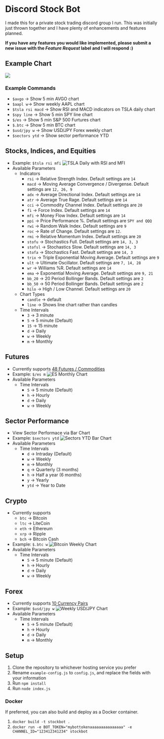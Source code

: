 # Discord Stock Bot

I made this for a private stock trading discord group I run. This was initially just thrown together and I have plenty of enhancements and features planned.

**If you have any features you would like implemented, please submit a new issue with the _Feature Request_ label and I will respond :\)**

## Example Chart

![](https://cdn.discordapp.com/attachments/563555590086066188/587663025054547971/chart.ashxttmotyctast_csch_200psma_50sma_200sma_20rsi_b_14macd_b_12_26_9pdslrev1560172643487.png)

### Example Commands

-   `$avgo` -> Show 5 min AVGO chart
-   `$aapl w`-> Show weekly AAPL chart
-   `$tsla rsi macd` -> Show RSI and MACD indicators on TSLA daily chart
-   `$spy line` -> Show 5 min SPY line chart
-   `$/es` -> Show 5 min S&P 500 Furtures chart
-   `$.btc` -> Show 5 min BTC chart
-   `$usd/jpy w` -> Show USD/JPY Forex weekly chart
-   `$sectors ytd` -> Show sector performance YTD

## Stocks, Indices, and Equities

-   Example:
    `$tsla rsi mfi`
    ![TSLA Daily with RSI and MFI](https://cdn.discordapp.com/attachments/563558685608116254/589570549412397083/chart.ashxttslatyctast_csch_200psma_50sma_200sma_20mfi_b_14rsi_b_14pdslrev1560172643487.png)
-   Available Parameters
    -   Indicators
        -   `rsi` -> Relative Strength Index. Default settings are `14`
        -   `macd` -> Moving Average Convergence / Divergense. Default settings are `12, 26, 9`
        -   `adx` -> Average Directional Index. Default settings are `14`
        -   `atr` -> Average True Rage. Default settings are `14`
        -   `cci` -> Commodity Channel Index. Default settings are `20`
        -   `fi` -> Force Index. Default settings are `14`
        -   `mfi` -> Money Flow Index. Default settings are `14`
        -   `ppi` -> Price Performance %. Default settings are `SPY and QQQ`
        -   `rwi` -> Random Walk Index. Default settings are `9`
        -   `roc` -> Rate of Change. Default settings are `12`.
        -   `rmi` -> Relative Momentum Index. Default settings are `20`
        -   `stofu` -> Stochastics Full. Default settings are `14, 3, 3`
        -   `stofsl` -> Stochastics Slow. Default settings are `14, 3`
        -   `stofa` -> Stochastics Fast. Default settings are `14, 3`
        -   `trix` -> Triple Exponential Moving Average. Default settings are `9`
        -   `ult` -> Ultimate Oscillator. Default settings are `7, 14, 28`
        -   `wr` -> Williams %R. Default settings are `14`
        -   `ema` -> Exponential Moving Average. Default settings are `9, 21`
        -   `bb_20` -> 20 Period Bollinger Bands. Default settings are `2`
        -   `bb_50` -> 50 Period Bollinger Bands. Default settings are `2`
        -   `hilo` -> High / Low Channel. Default settings are `20`
    -   Chart Types
        -   `candle` -> default
        -   `line` -> Shows line chart rather than candles
    -   Time Intervals
        -   `3` -> 3 minute
        -   `5` -> 5 minute (Default)
        -   `15` -> 15 minute
        -   `d` -> Daily
        -   `w` -> Weekly
        -   `m` -> Monthly

## Futures

-   Currently supports [48 Futures / Commodities](https://elite.finviz.com/futures_charts.ashx)
-   Example:
    `$/es m`
    ![ES Monthly Chart](https://cdn.discordapp.com/attachments/563558685608116254/589569415339704330/espm1rev1560172643487.png)
-   Available Parameters
    -   Time Intervals
        -   `5` -> 5 minute (Default)
        -   `h` -> Hourly
        -   `d` -> Daily
        -   `w` -> Weekly

## Sector Performance

-   View Sector Performace via Bar Chart
-   Example:
    `$sectors ytd`
    ![Sectors YTD Bar Chart](https://cdn.discordapp.com/attachments/563558685608116254/589573029252825108/grp_image.ashxbar_sector_ytd.png)
-   Available Parameters
    -   Time Intervals
        -   `d` -> Intraday (Default)
        -   `w` -> Weekly
        -   `m` -> Monthly
        -   `q` -> Quarterly (3 months)
        -   `h` -> Half a year (6 months)
        -   `y` -> Yearly
        -   `ytd` -> Year to Date

## Crypto

-   Currently supports
    -   `btc` -> Bitcoin
    -   `ltc` -> LiteCoin
    -   `eth` -> Ethereum
    -   `xrp` -> Ripple
    -   `bch` -> Bitcoin Cash
-   Example:
    `$.btc w`
    ![Bitcoin Weekly Chart](https://cdn.discordapp.com/attachments/563558685608116254/589571839848611840/fx_image.ashxbtcusd_w1_l.png)
-   Available Parameters
    -   Time Intervals
        -   `5` -> 5 minute (Default)
        -   `h` -> Hourly
        -   `d` -> Daily
        -   `w` -> Weekly

## Forex

-   Currently supports [10 Currency Pairs](https://elite.finviz.com/forex_charts.ashx)
-   Example:
    `$usd/jpy w`
    ![Weekly USD/JPY Chart](https://cdn.discordapp.com/attachments/563558685608116254/589574723760029707/fx_image.ashxusdjpy_w1_l.png)
-   Available Parameters
    -   Time Intervals
        -   `5` -> 5 minute (Default)
        -   `h` -> Hourly
        -   `d` -> Daily
        -   `m` -> Monthly

## Setup

1. Clone the repository to whichever hosting service you prefer
2. Rename `example-config.js` to `config.js`, and replace the fields with your information
3. Run `npm install`
4. Run `node index.js`

### Docker

If preferred, you can also build and deploy as a Docker container.

1. `docker build -t stockbot .`
2. `docker run -e BOT_TOKEN="mybottokenaaaaaaaaaaaaaaa" -e CHANNEL_ID="123412341234" stockbot`
